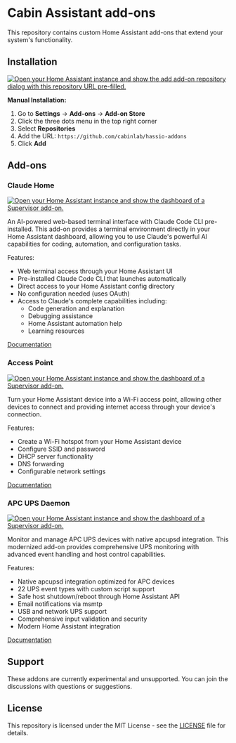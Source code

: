 # Cabin Assistant add-ons

This repository contains custom Home Assistant add-ons that extend your system's functionality.

## Installation

[![Open your Home Assistant instance and show the add add-on repository dialog with this repository URL pre-filled.](https://my.home-assistant.io/badges/supervisor_add_addon_repository.svg)](https://my.home-assistant.io/redirect/supervisor_add_addon_repository/?repository_url=https%3A%2F%2Fgithub.com%2Fcabinlab%2Fhassio-addons)

**Manual Installation:**
1. Go to **Settings** → **Add-ons** → **Add-on Store**
2. Click the three dots menu in the top right corner
3. Select **Repositories**
4. Add the URL: `https://github.com/cabinlab/hassio-addons`
5. Click **Add**

## Add-ons

### Claude Home

[![Open your Home Assistant instance and show the dashboard of a Supervisor add-on.](https://my.home-assistant.io/badges/supervisor_addon.svg)](https://my.home-assistant.io/redirect/supervisor_addon/?addon=claude_home&repository_url=https%3A%2F%2Fgithub.com%2Fcabinlab%2Fhassio-addons)

An AI-powered web-based terminal interface with Claude Code CLI pre-installed. This add-on provides a terminal environment directly in your Home Assistant dashboard, allowing you to use Claude's powerful AI capabilities for coding, automation, and configuration tasks.

Features:
- Web terminal access through your Home Assistant UI
- Pre-installed Claude Code CLI that launches automatically
- Direct access to your Home Assistant config directory
- No configuration needed (uses OAuth)
- Access to Claude's complete capabilities including:
  - Code generation and explanation
  - Debugging assistance
  - Home Assistant automation help
  - Learning resources

[Documentation](claude-home/DOCS.md)

### Access Point

[![Open your Home Assistant instance and show the dashboard of a Supervisor add-on.](https://my.home-assistant.io/badges/supervisor_addon.svg)](https://my.home-assistant.io/redirect/supervisor_addon/?addon=hassio-access-point&repository_url=https%3A%2F%2Fgithub.com%2Fcabinlab%2Fhassio-addons)

Turn your Home Assistant device into a Wi-Fi access point, allowing other devices to connect and providing internet access through your device's connection.

Features:
- Create a Wi-Fi hotspot from your Home Assistant device
- Configure SSID and password
- DHCP server functionality
- DNS forwarding
- Configurable network settings

[Documentation](hassio-access-point/README.md)

### APC UPS Daemon

[![Open your Home Assistant instance and show the dashboard of a Supervisor add-on.](https://my.home-assistant.io/badges/supervisor_addon.svg)](https://my.home-assistant.io/redirect/supervisor_addon/?addon=apcupsd&repository_url=https%3A%2F%2Fgithub.com%2Fcabinlab%2Fhassio-addons)

Monitor and manage APC UPS devices with native apcupsd integration. This modernized add-on provides comprehensive UPS monitoring with advanced event handling and host control capabilities.

Features:
- Native apcupsd integration optimized for APC devices
- 22 UPS event types with custom script support
- Safe host shutdown/reboot through Home Assistant API
- Email notifications via msmtp
- USB and network UPS support
- Comprehensive input validation and security
- Modern Home Assistant integration

[Documentation](apcupsd/README.md)

## Support

These addons are currently experimental and unsupported. You can join the discussions with questions or suggestions.

## License

This repository is licensed under the MIT License - see the [LICENSE](LICENSE) file for details.
